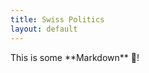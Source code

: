 ```yaml
---
title: Swiss Politics
layout: default
---
```

<!doctype html>
<html lang="en">
  <head>
    <meta charset="utf-8">
    <title>{{ page.title }}</title>
  </head>
  <body>
    <div markdown="1">
      This is some **Markdown** 🦀!
    </div>
     <script src="assets/js/test.js" id="5e72103a-752e-4cf7-8f0c-af3ed3f013ce"></script>
  </body>
</html>